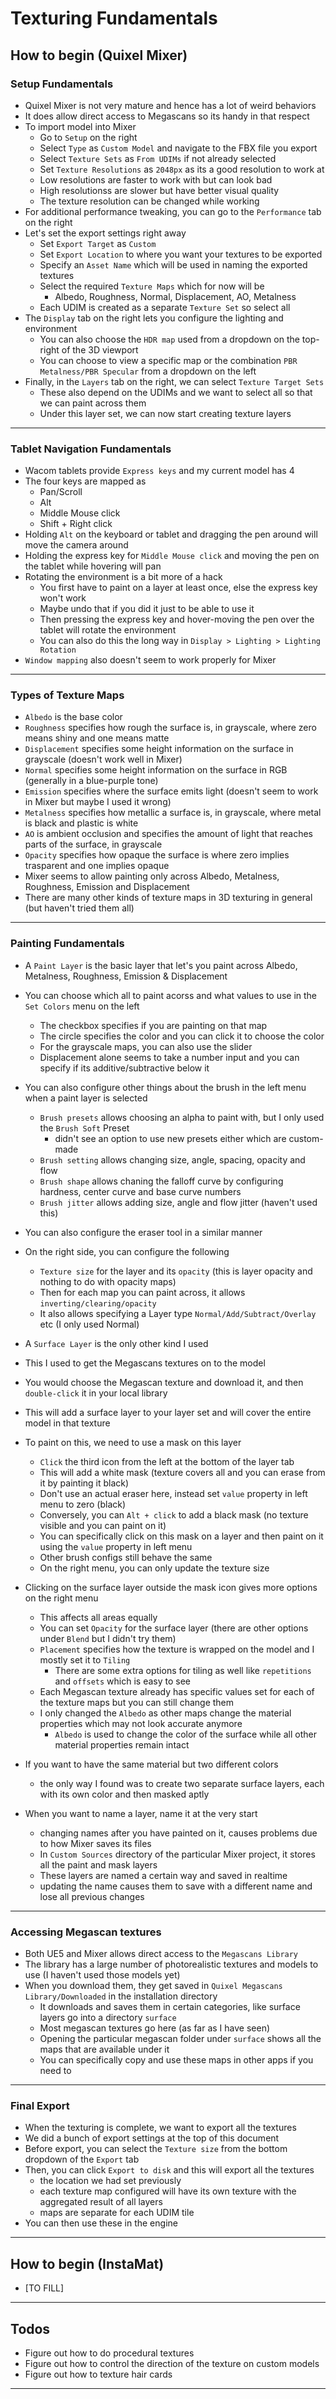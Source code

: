 # Texturing Fundamentals

## How to begin (Quixel Mixer)

### Setup Fundamentals

- Quixel Mixer is not very mature and hence has a lot of weird behaviors
- It does allow direct access to Megascans so its handy in that respect
- To import model into Mixer
  - Go to `Setup` on the right
  - Select `Type` as `Custom Model` and navigate to the FBX file you export
  - Select `Texture Sets` as `From UDIMs` if not already selected
  - Set `Texture Resolutions` as `2048px` as its a good resolution to work at
  - Low resolutions are faster to work with but can look bad
  - High resolutionss are slower but have better visual quality
  - The texture resolution can be changed while working
- For additional performance tweaking, you can go to the `Performance` tab on the right
- Let's set the export settings right away
  - Set `Export Target` as `Custom`
  - Set `Export Location` to where you want your textures to be exported
  - Specify an `Asset Name` which will be used in naming the exported textures
  - Select the required `Texture Maps` which for now will be
    - Albedo, Roughness, Normal, Displacement, AO, Metalness
  - Each UDIM is created as a separate `Texture Set` so select all
- The `Display` tab on the right lets you configure the lighting and environment
  - You can also choose the `HDR map` used from a dropdown on the top-right of the 3D viewport
  - You can choose to view a specific map or the combination `PBR Metalness/PBR Specular` from a dropdown on the left
- Finally, in the `Layers` tab on the right, we can select `Texture Target Sets`
  - These also depend on the UDIMs and we want to select all so that we can paint across them
  - Under this layer set, we can now start creating texture layers

---

### Tablet Navigation Fundamentals

- Wacom tablets provide `Express keys` and my current model has 4
- The four keys are mapped as
  - Pan/Scroll
  - Alt
  - Middle Mouse click
  - Shift + Right click
- Holding `Alt` on the keyboard or tablet and dragging the pen around will move the camera around
- Holding the express key for `Middle Mouse click` and moving the pen on the tablet while hovering will pan
- Rotating the environment is a bit more of a hack
  - You first have to paint on a layer at least once, else the express key won't work
  - Maybe undo that if you did it just to be able to use it
  - Then pressing the express key and hover-moving the pen over the tablet will rotate the environment
  - You can also do this the long way in `Display > Lighting > Lighting Rotation`
- `Window mapping` also doesn't seem to work properly for Mixer

---

### Types of Texture Maps

- `Albedo` is the base color
- `Roughness` specifies how rough the surface is, in grayscale, where zero means shiny and one means matte
- `Displacement` specifies some height information on the surface in grayscale (doesn't work well in Mixer)
- `Normal` specifies some height information on the surface in RGB (generally in a blue-purple tone)
- `Emission` specifies where the surface emits light (doesn't seem to work in Mixer but maybe I used it wrong)
- `Metalness` specifies how metallic a surface is, in grayscale, where metal is black and plastic is white
- `AO` is ambient occlusion and specifies the amount of light that reaches parts of the surface, in grayscale
- `Opacity` specifies how opaque the surface is where zero implies trasparent and one implies opaque
- Mixer seems to allow painting only across Albedo, Metalness, Roughness, Emission and Displacement
- There are many other kinds of texture maps in 3D texturing in general (but haven't tried them all)

---

### Painting Fundamentals

- A `Paint Layer` is the basic layer that let's you paint across Albedo, Metalness, Roughness, Emission & Displacement
- You can choose which all to paint acorss and what values to use in the `Set Colors` menu on the left
  - The checkbox specifies if you are painting on that map
  - The circle specifies the color and you can click it to choose the color
  - For the grayscale maps, you can also use the slider
  - Displacement alone seems to take a number input and you can specify if its additive/subtractive below it
- You can also configure other things about the brush in the left menu when a paint layer is selected
  - `Brush presets` allows choosing an alpha to paint with, but I only used the `Brush Soft` Preset
    - didn't see an option to use new presets either which are custom-made
  - `Brush setting` allows changing size, angle, spacing, opacity and flow
  - `Brush shape` allows chaning the falloff curve by configuring hardness, center curve and base curve numbers
  - `Brush jitter` allows adding size, angle and flow jitter (haven't used this)
- You can also configure the eraser tool in a similar manner
- On the right side, you can configure the following
  - `Texture size` for the layer and its `opacity` (this is layer opacity and nothing to do with opacity maps)
  - Then for each map you can paint across, it allows `inverting/clearing/opacity`
  - It also allows specifying a Layer type `Normal/Add/Subtract/Overlay` etc (I only used Normal)

- A `Surface Layer` is the only other kind I used
- This I used to get the Megascans textures on to the model
- You would choose the Megascan texture and download it, and then `double-click` it in your local library
- This will add a surface layer to your layer set and will cover the entire model in that texture
- To paint on this, we need to use a mask on this layer
  - `Click` the third icon from the left at the bottom of the layer tab
  - This will add a white mask (texture covers all and you can erase from it by painting it black)
  - Don't use an actual eraser here, instead set `value` property in left menu to zero (black)
  - Conversely, you can `Alt + click` to add a black mask (no texture visible and you can paint on it)
  - You can specifically click on this mask on a layer and then paint on it using the `value` property in left menu
  - Other brush configs still behave the same
  - On the right menu, you can only update the texture size
- Clicking on the surface layer outside the mask icon gives more options on the right menu
  - This affects all areas equally
  - You can set `Opacity` for the surface layer (there are other options under `Blend` but I didn't try them)
  - `Placement` specifies how the texture is wrapped on the model and I mostly set it to `Tiling`
    - There are some extra options for tiling as well like `repetitions` and `offsets` which is easy to see
  - Each Megascan texture already has specific values set for each of the texture maps but you can still change them
  - I only changed the `Albedo` as other maps change the material properties which may not look accurate anymore
    - `Albedo` is used to change the color of the surface while all other material properties remain intact
- If you want to have the same material but two different colors
  - the only way I found was to create two separate surface layers, each with its own color and then masked aptly
- When you want to name a layer, name it at the very start
  - changing names after you have painted on it, causes problems due to how Mixer saves its files
  - In `Custom Sources` directory of the particular Mixer project, it stores all the paint and mask layers
  - These layers are named a certain way and saved in realtime
  - updating the name causes them to save with a different name and lose all previous changes

---

### Accessing Megascan textures

- Both UE5 and Mixer allows direct access to the `Megascans Library`
- The library has a large number of photorealistic textures and models to use (I haven't used those models yet)
- When you download them, they get saved in `Quixel Megascans Library/Downloaded` in the installation directory
  - It downloads and saves them in certain categories, like surface layers go into a directory `surface`
  - Most megascan textures go here (as far as I have seen)
  - Opening the particular megascan folder under `surface` shows all the maps that are available under it
  - You can specifically copy and use these maps in other apps if you need to

---

### Final Export

- When the texturing is complete, we want to export all the textures
- We did a bunch of export settings at the top of this document
- Before export, you can select the `Texture size` from the bottom dropdown of the `Export` tab
- Then, you can click `Export to disk` and this will export all the textures
  - the location we had set previously
  - each texture map configured will have its own texture with the aggregated result of all layers
  - maps are separate for each UDIM tile
- You can then use these in the engine

---

## How to begin (InstaMat)

- [TO FILL]

---

## Todos

- Figure out how to do procedural textures
- Figure out how to control the direction of the texture on custom models
- Figure out how to texture hair cards

---
